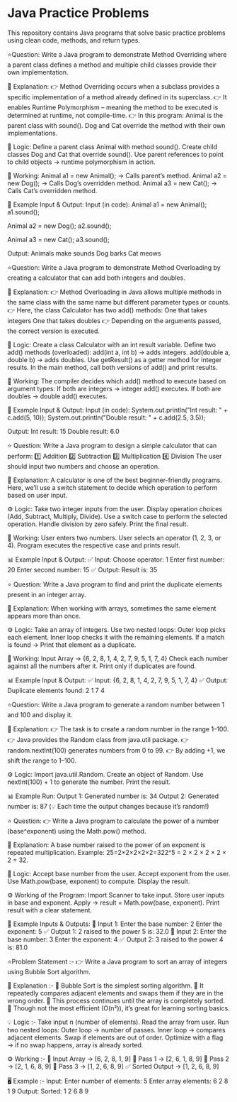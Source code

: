 # Java Practice Problems

This repository contains Java programs that solve basic practice problems using clean code, methods, and return types. 

⭐Question:
 Write a Java program to demonstrate Method Overriding where a parent class defines a method and multiple child classes provide their own implementation.

🔹 Explanation:
 👉 Method Overriding occurs when a subclass provides a specific implementation of a method already defined in its superclass.
 👉 It enables Runtime Polymorphism – meaning the method to be executed is determined at runtime, not compile-time.
 👉 In this program:
Animal is the parent class with sound().
Dog and Cat override the method with their own implementations.

🔹 Logic:
Define a parent class Animal with method sound().
Create child classes Dog and Cat that override sound().
Use parent references to point to child objects → runtime polymorphism in action.

🔹 Working:
Animal a1 = new Animal(); → Calls parent’s method.
Animal a2 = new Dog(); → Calls Dog’s overridden method.
Animal a3 = new Cat(); → Calls Cat’s overridden method.

🔹 Example Input & Output:
Input (in code):
Animal a1 = new Animal();
a1.sound();

Animal a2 = new Dog();
a2.sound();

Animal a3 = new Cat();
a3.sound();

Output:
Animals make sounds
Dog barks
Cat meows

⭐Question:
 Write a Java program to demonstrate Method Overloading by creating a calculator that can add both integers and doubles.

🔹 Explanation:
 👉 Method Overloading in Java allows multiple methods in the same class with the same name but different parameter types or counts.
 👉 Here, the class Calculator has two add() methods:
One that takes integers
One that takes doubles
 👉 Depending on the arguments passed, the correct version is executed.

🔹 Logic:
Create a class Calculator with an int result variable.
Define two add() methods (overloaded):
add(int a, int b) → adds integers.
add(double a, double b) → adds doubles.
Use getResult() as a getter method for integer results.
In the main method, call both versions of add() and print results.

🔹 Working:
 The compiler decides which add() method to execute based on argument types:
If both are integers → integer add() executes.
If both are doubles → double add() executes.

🔹 Example Input & Output:
Input (in code):
System.out.println("Int result: " + c.add(5, 10));
System.out.println("Double result: " + c.add(2.5, 3.5));

Output:
Int result: 15
Double result: 6.0

⭐ Question:
Write a Java program to design a simple calculator that can perform:
 1️⃣ Addition
 2️⃣ Subtraction
 3️⃣ Multiplication
 4️⃣ Division
The user should input two numbers and choose an operation.

📝 Explanation:
A calculator is one of the best beginner-friendly programs.
 Here, we’ll use a switch statement to decide which operation to perform based on user input.

⚙️ Logic:
Take two integer inputs from the user.
Display operation choices (Add, Subtract, Multiply, Divide).
Use a switch case to perform the selected operation.
Handle division by zero safely.
Print the final result.

🔄 Working:
User enters two numbers.
User selects an operator (1, 2, 3, or 4).
Program executes the respective case and prints result.

📊 Example Input & Output:
✅ Input:
 Choose operator: 1
 Enter first number: 20
 Enter second number: 15
✅ Output:
 Result is: 35

 ⭐ Question:
Write a Java program to find and print the duplicate elements present in an integer array.

📝 Explanation:
When working with arrays, sometimes the same element appears more than once.
 
⚙️ Logic:
Take an array of integers.
Use two nested loops:
Outer loop picks each element.
Inner loop checks it with the remaining elements.
If a match is found → Print that element as a duplicate.

🔄 Working:
Input Array → {6, 2, 8, 1, 4, 2, 7, 9, 5, 1, 7, 4}
Check each number against all the numbers after it.
Print only if duplicates are found.

📊 Example Input & Output:
✅ Input:
 {6, 2, 8, 1, 4, 2, 7, 9, 5, 1, 7, 4}
✅ Output:
Duplicate elements found:
2
1
7
4

⭐Question:
Write a Java program to generate a random number between 1 and 100 and display it.

📝 Explanation:
👉 The task is to create a random number in the range 1–100.
 👉 Java provides the Random class from java.util package.
 👉 random.nextInt(100) generates numbers from 0 to 99.
 👉 By adding +1, we shift the range to 1–100.

⚙️ Logic:
Import java.util.Random.
Create an object of Random.
Use nextInt(100) + 1 to generate the number.
Print the result.

📊 Example Run:
Output 1:
 Generated number is: 34
Output 2:
 Generated number is: 87
(💡 Each time the output changes because it’s random!)

⭐ Question:
👉 Write a Java program to calculate the power of a number (base^exponent) using the Math.pow() method.

📖 Explanation:
A base number raised to the power of an exponent is repeated multiplication.
Example: 25=2×2×2×2×2=322^5 = 2 × 2 × 2 × 2 × 2 = 32.

🧠 Logic:
Accept base number from the user.
Accept exponent from the user.
Use Math.pow(base, exponent) to compute.
Display the result.

⚙️ Working of the Program:
Import Scanner to take input.
Store user inputs in base and exponent.
Apply → result = Math.pow(base, exponent).
Print result with a clear statement.

📝 Example Inputs & Outputs:
🔹 Input 1:
 Enter the base number: 2 
 Enter the exponent: 5 
✅ Output 1:
 2 raised to the power 5 is: 32.0
🔹 Input 2:
 Enter the base number: 3 
 Enter the exponent: 4 
✅ Output 2:
 3 raised to the power 4 is: 81.0

⭐Problem Statement :-
👉 Write a Java program to sort an array of integers using Bubble Sort algorithm.

📝 Explanation :-
🔹 Bubble Sort is the simplest sorting algorithm.
 🔹 It repeatedly compares adjacent elements and swaps them if they are in the wrong order.
 🔹 This process continues until the array is completely sorted.
 🔹 Though not the most efficient (O(n²)), it’s great for learning sorting basics.

💡 Logic :-
Take input n (number of elements).
Read the array from user.
Run two nested loops:
Outer loop → number of passes.
Inner loop → compares adjacent elements.
Swap if elements are out of order.
Optimize with a flag → if no swap happens, array is already sorted.

⚙️ Working :-
🔸 Input Array → [6, 2, 8, 1, 9]
 🔸 Pass 1 → [2, 6, 1, 8, 9]
 🔸 Pass 2 → [2, 1, 6, 8, 9]
 🔸 Pass 3 → [1, 2, 6, 8, 9]
 ✅ Sorted Output → [1, 2, 6, 8, 9]

🖥 Example :-
Input:
 Enter number of elements: 5 
 Enter array elements: 6 2 8 1 9 
Output:
 Sorted: 1 2 6 8 9